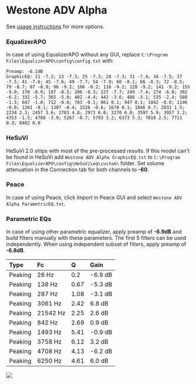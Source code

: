 # Westone ADV Alpha
See [usage instructions](https://github.com/jaakkopasanen/AutoEq#usage) for more options.

### EqualizerAPO
In case of using EqualizerAPO without any GUI, replace `C:\Program Files\EqualizerAPO\config\config.txt`
with:
```
Preamp: -6.1dB
GraphicEQ: 21 -7.2; 23 -7.3; 25 -7.3; 28 -7.3; 31 -7.4; 34 -7.5; 37 -7.5; 41 -7.6; 45 -7.6; 49 -7.7; 54 -7.9; 60 -8.1; 66 -8.3; 72 -8.5; 79 -8.7; 87 -8.9; 96 -9.2; 106 -9.2; 116 -9.2; 128 -9.2; 141 -9.2; 155 -9.0; 170 -8.9; 187 -8.5; 206 -8.3; 227 -7.7; 249 -7.4; 274 -6.8; 302 -6.2; 332 -5.7; 365 -5.0; 402 -4.4; 442 -3.6; 486 -3.1; 535 -2.4; 588 -1.5; 647 -1.0; 712 -0.6; 783 -0.1; 861 0.1; 947 0.1; 1042 -0.0; 1146 -0.0; 1261 -0.1; 1387 -0.4; 1526 -0.6; 1678 0.1; 1846 0.7; 2031 1.5; 2234 2.3; 2457 3.6; 2703 4.8; 2973 6.0; 3270 6.0; 3597 5.9; 3957 3.2; 4353 -1.5; 4788 -3.9; 5267 -0.7; 5793 3.2; 6373 5.3; 7010 2.5; 7711 0.3; 8482 0.0
```

### HeSuVi
HeSuVi 2.0 ships with most of the pre-processed results. If this model can't be found in HeSuVi add
`Westone ADV Alpha GraphicEQ.txt` to `C:\Program Files\EqualizerAPO\config\HeSuVi\eq\custom\` folder.
Set volume attenuation in the Connection tab for both channels to **-60**.

### Peace
In case of using Peace, click *Import* in Peace GUI and select `Westone ADV Alpha ParametricEQ.txt`.

### Parametric EQs
In case of using other parametric equalizer, apply preamp of **-6.9dB** and build filters manually
with these parameters. The first 5 filters can be used independently.
When using independent subset of filters, apply preamp of **-6.8dB**.

| Type    | Fc       |    Q | Gain    |
|:--------|:---------|:-----|:--------|
| Peaking | 26 Hz    | 0.2  | -6.9 dB |
| Peaking | 138 Hz   | 0.67 | -5.3 dB |
| Peaking | 287 Hz   | 1.08 | -3.1 dB |
| Peaking | 3061 Hz  | 2.42 | 6.8 dB  |
| Peaking | 21542 Hz | 2.25 | 2.6 dB  |
| Peaking | 842 Hz   | 2.69 | 0.9 dB  |
| Peaking | 1493 Hz  | 5.41 | -0.9 dB |
| Peaking | 3758 Hz  | 6.12 | 3.2 dB  |
| Peaking | 4708 Hz  | 4.13 | -6.2 dB |
| Peaking | 6250 Hz  | 4.61 | 6.0 dB  |

![](https://raw.githubusercontent.com/jaakkopasanen/AutoEq/master/results/innerfidelity/sbaf-serious/Westone%20ADV%20Alpha/Westone%20ADV%20Alpha.png)